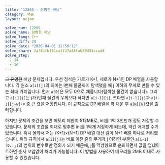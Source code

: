 ```yaml
---
title: "12865 - 평범한 배낭"
category: 백준
layout: nojam

solve_num: 12865
solve_name: 평범한 배낭
solve_lang: C++
solve_diff: 20
solve_date: "2020-04-01 12:50:12"
solve_share: 2af84fbf51ca4f47a38fab59431ccadd
solve_step:
  - 14
  - 16
---
```


~~그 유명한~~ 배낭 문제입니다. 우선 정석은 가로가 K+1, 세로가 N+1인 DP 배열을 사용합니다. 각 원소 `a[i][j]`의 의미는 i번째 물품까지 탐색했을 때 j 이하의 무게로 만들 수 있는 최대 가치입니다. 먼저 `a[0]`은 모두 0으로 채웁니다(탐색한 물건이 없습니다). 그리고 `a[i][j]`는 j가 i번째 물건의 무게보다 작다면 `a[i-1][j]`, 크다면 `a[i-1][j]`과 `a[i-1][j-w]+v` 중 큰 값을 저장합니다. 이 규칙으로 DP 배열을 꽉 채운 후 `a[N][K]`값을 출력합니다.

하지만 문제의 조건을 보면 메모리 제한이 512MB로, int를 1억 3천만개 정도 저장할 수 있습니다. 문제의 조건을 최대로 맞추면 int를 1억개 저장하게 되는데, 약간 애매할 수가 있습니다. 혹시 몰라서 저는 (K+1)×(N+1) DP 배열 대신 길이 N+1 배열 하나로 처리했습니다. 위의 규칙에서 `a[i][j]`는 바로 이전 줄의 무게가 j 이하인 부분인 `a[i-1][0..j]`의 범위의 변수로만 정의가 되기 때문에, j를 역방향으로 순회하면서 값을 업데이트하면 순서 꼬임없이 처리가 가능합니다. 이 방법을 사용하여 메모리를 2MB 이내로 사용할 수 있었습니다.
